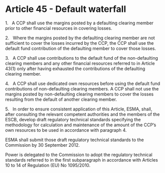 # Article 45 - Default waterfall


1.   A CCP shall use the margins posted by a defaulting clearing member prior to other financial resources in covering losses.

2.   Where the margins posted by the defaulting clearing member are not sufficient to cover the losses incurred by the CCP, the CCP shall use the default fund contribution of the defaulting member to cover those losses.

3.   A CCP shall use contributions to the default fund of the non-defaulting clearing members and any other financial resources referred to in Article 43(1) only after having exhausted the contributions of the defaulting clearing member.

4.   A CCP shall use dedicated own resources before using the default fund contributions of non-defaulting clearing members. A CCP shall not use the margins posted by non-defaulting clearing members to cover the losses resulting from the default of another clearing member.

5.   In order to ensure consistent application of this Article, ESMA, shall, after consulting the relevant competent authorities and the members of the ESCB, develop draft regulatory technical standards specifying the methodology for calculation and maintenance of the amount of the CCP’s own resources to be used in accordance with paragraph 4.

ESMA shall submit those draft regulatory technical standards to the Commission by 30 September 2012.

Power is delegated to the Commission to adopt the regulatory technical standards referred to in the first subparagraph in accordance with Articles 10 to 14 of Regulation (EU) No 1095/2010.
